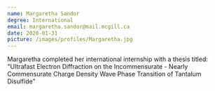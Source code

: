 ```yaml
---
name: Margaretha Sandor
degree: International
email: margaretha.sandor@mail.mcgill.ca
date: 2020-01-31
picture: /images/profiles/Margaretha.jpg
---
```


Margaretha completed her international internship with a thesis titled: "Ultrafast Electron Diffraction on the Incommensurate - Nearly Commensurate Charge Density Wave Phase Transition of Tantalum Disulfide"